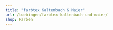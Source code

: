 ```yaml
---
title: "farbtex Kaltenbach & Maier"
url: /tuebingen/farbtex-kaltenbach-und-maier/
shop: Farben
---
```

